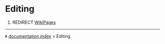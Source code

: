 # Editing
1.  REDIRECT [WikiPages](WikiPages.md)



---
⏵ [documentation index](../README.md) > Editing
